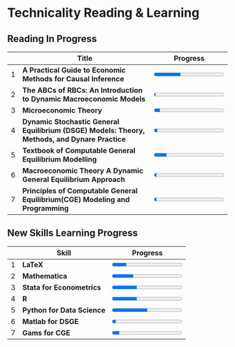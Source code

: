 # Technicality Reading & Learning

## Reading In Progress
|   | Title                                                                                          | Progress                                |
|---|------------------------------------------------------------------------------------------------|-----------------------------------------|
| 1 | **A Practical Guide to Economic Methods for Causal Inference**                                 | <progress value=125 max=329></progress> |
| 2 | **The ABCs of RBCs: An Introduction to Dynamic Macroeconomic Models**                          | <progress value=10  max=442></progress> |
| 3 | **Microeconomic Theory**                                                                       | <progress value=40  max=458></progress> |
| 4 | **Dynamic Stochastic General Equilibrium (DSGE) Models: Theory, Methods, and Dynare Practice** | <progress value=25  max=550></progress> |
| 5 | **Textbook of Computable General Equilibrium Modelling**                                       | <progress value=32  max=182></progress> |
| 6 | **Macroeconomic Theory A Dynamic General Equilibrium Approach**                                | <progress value=20  max=617></progress> |
| 7 | **Principles of Computable General Equilibrium(CGE) Modeling and Programming**                 | <progress value=10  max=272></progress> |

## New Skills Learning  Progress
|   | Skill                          | Progress                               |
|---|--------------------------------|----------------------------------------|
| 1 | **LaTeX**                      | <progress value=20 max=100></progress> |
| 2 | **Mathematica**                | <progress value=30 max=100></progress> |
| 3 | **Stata for Econometrics**     | <progress value=35 max=100></progress> |
| 4 | **R**                          | <progress value=35 max=100></progress> |
| 5 | **Python for Data Science**    | <progress value=50 max=100></progress> |
| 6 | **Matlab for DSGE**            | <progress value=5 max=100></progress>  |
| 7 | **Gams for CGE**               | <progress value=10 max=100></progress> |